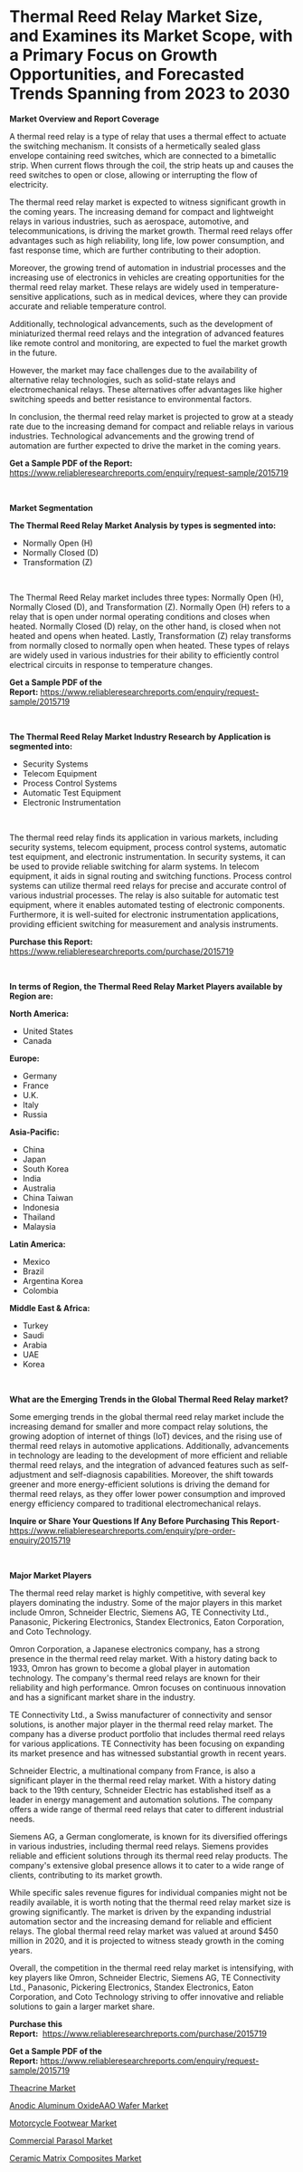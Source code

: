 <p><h1>Thermal Reed Relay Market Size, and Examines its Market Scope, with a Primary Focus on Growth Opportunities, and Forecasted Trends Spanning from 2023 to 2030</h1></p><p><strong>Market Overview and Report Coverage</strong></p>
<p><p>A thermal reed relay is a type of relay that uses a thermal effect to actuate the switching mechanism. It consists of a hermetically sealed glass envelope containing reed switches, which are connected to a bimetallic strip. When current flows through the coil, the strip heats up and causes the reed switches to open or close, allowing or interrupting the flow of electricity.</p><p>The thermal reed relay market is expected to witness significant growth in the coming years. The increasing demand for compact and lightweight relays in various industries, such as aerospace, automotive, and telecommunications, is driving the market growth. Thermal reed relays offer advantages such as high reliability, long life, low power consumption, and fast response time, which are further contributing to their adoption.</p><p>Moreover, the growing trend of automation in industrial processes and the increasing use of electronics in vehicles are creating opportunities for the thermal reed relay market. These relays are widely used in temperature-sensitive applications, such as in medical devices, where they can provide accurate and reliable temperature control.</p><p>Additionally, technological advancements, such as the development of miniaturized thermal reed relays and the integration of advanced features like remote control and monitoring, are expected to fuel the market growth in the future.</p><p>However, the market may face challenges due to the availability of alternative relay technologies, such as solid-state relays and electromechanical relays. These alternatives offer advantages like higher switching speeds and better resistance to environmental factors.</p><p>In conclusion, the thermal reed relay market is projected to grow at a steady rate due to the increasing demand for compact and reliable relays in various industries. Technological advancements and the growing trend of automation are further expected to drive the market in the coming years.</p></p>
<p><strong>Get a Sample PDF of the Report:</strong> <a href="https://www.reliableresearchreports.com/enquiry/request-sample/2015719">https://www.reliableresearchreports.com/enquiry/request-sample/2015719</a></p>
<p>&nbsp;</p>
<p><strong>Market Segmentation</strong></p>
<p><strong>The Thermal Reed Relay Market Analysis by types is segmented into:</strong></p>
<p><ul><li>Normally Open (H)</li><li>Normally Closed (D)</li><li>Transformation (Z)</li></ul></p>
<p>&nbsp;</p>
<p><p>The Thermal Reed Relay market includes three types: Normally Open (H), Normally Closed (D), and Transformation (Z). Normally Open (H) refers to a relay that is open under normal operating conditions and closes when heated. Normally Closed (D) relay, on the other hand, is closed when not heated and opens when heated. Lastly, Transformation (Z) relay transforms from normally closed to normally open when heated. These types of relays are widely used in various industries for their ability to efficiently control electrical circuits in response to temperature changes.</p></p>
<p><strong>Get a Sample PDF of the Report:</strong>&nbsp;<a href="https://www.reliableresearchreports.com/enquiry/request-sample/2015719">https://www.reliableresearchreports.com/enquiry/request-sample/2015719</a></p>
<p>&nbsp;</p>
<p><strong>The Thermal Reed Relay Market Industry Research by Application is segmented into:</strong></p>
<p><ul><li>Security Systems</li><li>Telecom Equipment</li><li>Process Control Systems</li><li>Automatic Test Equipment</li><li>Electronic Instrumentation</li></ul></p>
<p>&nbsp;</p>
<p><p>The thermal reed relay finds its application in various markets, including security systems, telecom equipment, process control systems, automatic test equipment, and electronic instrumentation. In security systems, it can be used to provide reliable switching for alarm systems. In telecom equipment, it aids in signal routing and switching functions. Process control systems can utilize thermal reed relays for precise and accurate control of various industrial processes. The relay is also suitable for automatic test equipment, where it enables automated testing of electronic components. Furthermore, it is well-suited for electronic instrumentation applications, providing efficient switching for measurement and analysis instruments.</p></p>
<p><strong>Purchase this Report:</strong>&nbsp; <a href="https://www.reliableresearchreports.com/purchase/2015719">https://www.reliableresearchreports.com/purchase/2015719</a></p>
<p>&nbsp;</p>
<p><strong>In terms of Region, the Thermal Reed Relay Market Players available by Region are:</strong></p>
<p>
    <p> <strong> North America: </strong>
        <ul>
            <li>United States</li>
            <li>Canada</li>
        </ul>
        </p> 
    <p> <strong> Europe: </strong>
        <ul>
            <li>Germany</li>
            <li>France</li>
            <li>U.K.</li>
            <li>Italy</li>
            <li>Russia</li>
        </ul>
        </p> 
    <p> <strong> Asia-Pacific: </strong>
        <ul>
            <li>China</li>
            <li>Japan</li>
            <li>South Korea</li>
            <li>India</li>
            <li>Australia</li>
            <li>China Taiwan</li>
            <li>Indonesia</li>
            <li>Thailand</li>
            <li>Malaysia</li>
        </ul>
        </p> 
    <p> <strong> Latin America: </strong>
        <ul>
            <li>Mexico</li>
            <li>Brazil</li>
            <li>Argentina Korea</li>
            <li>Colombia</li>
        </ul>
        </p> 
    <p> <strong> Middle East & Africa: </strong>
        <ul>
            <li>Turkey</li>
            <li>Saudi</li>
            <li>Arabia</li>
            <li>UAE</li>
            <li>Korea</li>
        </ul>
    </p>
    </p>
<p>&nbsp;</p>
<p><strong>What are the Emerging Trends in the Global Thermal Reed Relay market?</strong></p>
<p><p>Some emerging trends in the global thermal reed relay market include the increasing demand for smaller and more compact relay solutions, the growing adoption of internet of things (IoT) devices, and the rising use of thermal reed relays in automotive applications. Additionally, advancements in technology are leading to the development of more efficient and reliable thermal reed relays, and the integration of advanced features such as self-adjustment and self-diagnosis capabilities. Moreover, the shift towards greener and more energy-efficient solutions is driving the demand for thermal reed relays, as they offer lower power consumption and improved energy efficiency compared to traditional electromechanical relays.</p></p>
<p><strong>Inquire or Share Your Questions If Any Before Purchasing This Report</strong>- <a href="https://www.reliableresearchreports.com/enquiry/pre-order-enquiry/2015719">https://www.reliableresearchreports.com/enquiry/pre-order-enquiry/2015719</a></p>
<p>&nbsp;</p>
<p><strong>Major Market Players</strong></p>
<p><p>The thermal reed relay market is highly competitive, with several key players dominating the industry. Some of the major players in this market include Omron, Schneider Electric, Siemens AG, TE Connectivity Ltd., Panasonic, Pickering Electronics, Standex Electronics, Eaton Corporation, and Coto Technology.</p><p>Omron Corporation, a Japanese electronics company, has a strong presence in the thermal reed relay market. With a history dating back to 1933, Omron has grown to become a global player in automation technology. The company's thermal reed relays are known for their reliability and high performance. Omron focuses on continuous innovation and has a significant market share in the industry.</p><p>TE Connectivity Ltd., a Swiss manufacturer of connectivity and sensor solutions, is another major player in the thermal reed relay market. The company has a diverse product portfolio that includes thermal reed relays for various applications. TE Connectivity has been focusing on expanding its market presence and has witnessed substantial growth in recent years.</p><p>Schneider Electric, a multinational company from France, is also a significant player in the thermal reed relay market. With a history dating back to the 19th century, Schneider Electric has established itself as a leader in energy management and automation solutions. The company offers a wide range of thermal reed relays that cater to different industrial needs.</p><p>Siemens AG, a German conglomerate, is known for its diversified offerings in various industries, including thermal reed relays. Siemens provides reliable and efficient solutions through its thermal reed relay products. The company's extensive global presence allows it to cater to a wide range of clients, contributing to its market growth.</p><p>While specific sales revenue figures for individual companies might not be readily available, it is worth noting that the thermal reed relay market size is growing significantly. The market is driven by the expanding industrial automation sector and the increasing demand for reliable and efficient relays. The global thermal reed relay market was valued at around $450 million in 2020, and it is projected to witness steady growth in the coming years.</p><p>Overall, the competition in the thermal reed relay market is intensifying, with key players like Omron, Schneider Electric, Siemens AG, TE Connectivity Ltd., Panasonic, Pickering Electronics, Standex Electronics, Eaton Corporation, and Coto Technology striving to offer innovative and reliable solutions to gain a larger market share.</p></p>
<p><strong>Purchase this Report:</strong>&nbsp;&nbsp;<a href="https://www.reliableresearchreports.com/purchase/2015719">https://www.reliableresearchreports.com/purchase/2015719</a></p>
<p></p>
<p><strong>Get a Sample PDF of the Report:</strong>&nbsp;<a href="https://www.reliableresearchreports.com/enquiry/request-sample/2015719">https://www.reliableresearchreports.com/enquiry/request-sample/2015719</a></p>
<p><p><a href="https://medium.com/@slanecode210/theacrine-market-comprehensive-assessment-by-type-application-and-geography-2c6628494c78">Theacrine Market</a></p><p><a href="https://github.com/provorikovar/Market-Research-Report-List-1/blob/main/anodic-aluminum-oxideaao-wafer-market.md">Anodic Aluminum OxideAAO Wafer Market</a></p><p><a href="https://www.linkedin.com/pulse/motorcycle-footwear-market-research-report-provides-thorough-szk7f/">Motorcycle Footwear Market</a></p><p><a href="https://www.linkedin.com/pulse/decoding-commercial-parasol-market-deep-dive-latest-n2llf/">Commercial Parasol Market</a></p><p><a href="https://medium.com/@horlandkidd/ceramic-matrix-composites-market-report-reveals-the-latest-trends-and-growth-opportunities-of-this-914ebad1ee2c">Ceramic Matrix Composites Market</a></p></p>